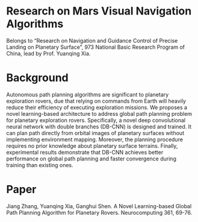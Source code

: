 # Research on Mars Visual Navigation Algorithms 
Belongs to “Research on Navigation and Guidance Control of Precise Landing on Planetary Surface”, 973 National Basic Research Program of China, lead by Prof. Yuanqing Xia.
# Background
Autonomous path planning algorithms are significant to planetary exploration rovers, due that relying on commands from Earth will heavily reduce their efficiency of executing exploration missions. We proposes a novel learning-based architecture to address global path planning problem for planetary exploration rovers. Specifically, a novel deep convolutional neural network with double branches (DB-CNN) is designed and trained. It can plan path directly from orbital images of planetary surfaces without implementing environment mapping. Moreover, the planning procedure requires no prior knowledge about planetary surface terrains. Finally, experimental results demonstrate that DB-CNN achieves better performance on global path planning and faster convergence during training than existing ones.
# Paper
Jiang Zhang, Yuanqing Xia, Ganghui Shen. A Novel Learning-based Global Path Planning Algorithm for Planetary Rovers. Neurocomputing 361, 69-76.
